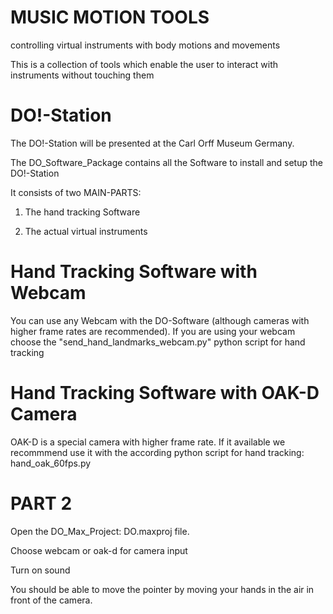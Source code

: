 # MUSIC MOTION TOOLS
controlling virtual instruments with body motions and movements

This is a collection of tools which enable the user to interact with instruments without touching them 

# DO!-Station 
The DO!-Station will be presented at the Carl Orff Museum Germany.

The DO_Software_Package contains all the Software to install and setup the DO!-Station

It consists of two MAIN-PARTS:

1) The hand tracking Software

2) The actual virtual instruments

# Hand Tracking Software with Webcam
You can use any Webcam with the DO-Software (although cameras with higher frame rates are recommended). 
If you are using your webcam choose the "send_hand_landmarks_webcam.py" python script for hand tracking

# Hand Tracking Software with OAK-D Camera
OAK-D is a special camera with higher frame rate. If it available we recommmend use it with the according python script for hand tracking: hand_oak_60fps.py

# PART 2
Open the DO_Max_Project: DO.maxproj file.

Choose webcam or oak-d for camera input

Turn on sound

You should be able to move the pointer by moving your hands in the air in front of the camera. 

